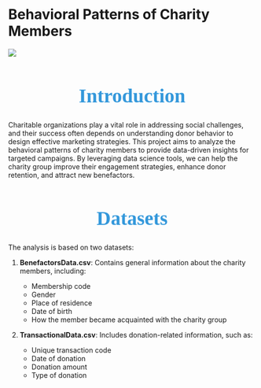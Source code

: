 # Behavioral Patterns of Charity Members

![](https://www.googleapis.com/download/storage/v1/b/kaggle-user-content/o/inbox%2F22503391%2F420d45f0308d1a3250bb0d285061cefb%2FChatGPT%20Image%20Jul%2023%202025%2002_37_38%20PM.png?generation=1753296116535805&alt=media)

<h1 style="color:#3498DB ; font-family:Georgia, serif; font-size:40px; text-align:center;">
Introduction
</h1>

Charitable organizations play a vital role in addressing social challenges, and their success often depends on understanding donor behavior to design effective marketing strategies. This project aims to analyze the behavioral patterns of charity members to provide data-driven insights for targeted campaigns. By leveraging data science tools, we can help the charity group improve their engagement strategies, enhance donor retention, and attract new benefactors.

<h1 style="color:#3498DB ; font-family:Georgia, serif; font-size:40px; text-align:center;">
Datasets
</h1>

The analysis is based on two datasets:

1. **BenefactorsData.csv**: Contains general information about the charity members, including:
   - Membership code
   - Gender
   - Place of residence
   - Date of birth
   - How the member became acquainted with the charity group

2. **TransactionalData.csv**: Includes donation-related information, such as:
   - Unique transaction code
   - Date of donation
   - Donation amount
   - Type of donation

